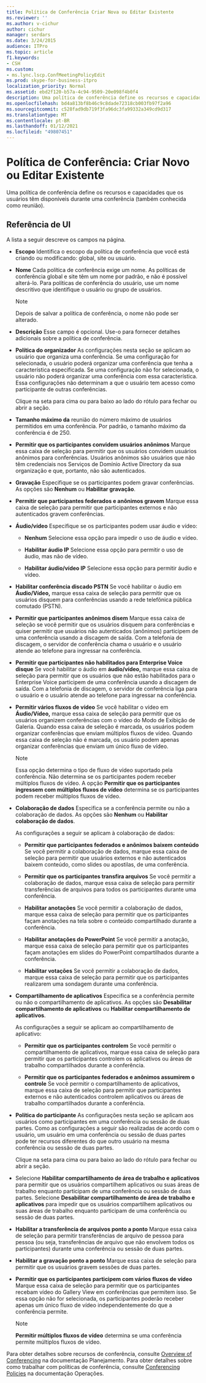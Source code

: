 ```yaml
---
title: Política de Conferência Criar Nova ou Editar Existente
ms.reviewer: ''
ms.author: v-cichur
author: cichur
manager: serdars
ms.date: 3/24/2015
audience: ITPro
ms.topic: article
f1.keywords:
- CSH
ms.custom:
- ms.lync.lscp.ConfMeetingPolicyEdit
ms.prod: skype-for-business-itpro
localization_priority: Normal
ms.assetid: ebd2f120-b57a-4c94-9509-20e098f4b0f4
description: Uma política de conferência define os recursos e capacidades que os usuários têm disponíveis durante uma conferência (também conhecida como reunião).
ms.openlocfilehash: bd4a813bf8b46c9c8dade72318cb003fb97f2a96
ms.sourcegitcommit: c528fad9db719f3fa96dc3fa99332a349cd9d317
ms.translationtype: MT
ms.contentlocale: pt-BR
ms.lasthandoff: 01/12/2021
ms.locfileid: "49807451"
---
```

# <a name="conferencing-policy-create-new-or-edit-existing"></a>Política de Conferência: Criar Novo ou Editar Existente

Uma política de conferência define os recursos e capacidades que os usuários têm disponíveis durante uma conferência (também conhecida como reunião).

## <a name="ui-reference"></a>Referência de UI

A lista a seguir descreve os campos na página.

- **Escopo** Identifica o escopo da política de conferência que você está criando ou modificando: global, site ou usuário.

- **Nome** Cada política de conferência exige um nome. As políticas de conferência global e site têm um nome por padrão, e não é possível alterá-lo. Para políticas de conferência do usuário, use um nome descritivo que identifique o usuário ou grupo de usuários.

    > [!NOTE]
    > Depois de salvar a política de conferência, o nome não pode ser alterado.

- **Descrição** Esse campo é opcional. Use-o para fornecer detalhes adicionais sobre a política de conferência.

- **Política do organizador** As configurações nesta seção se aplicam ao usuário que organiza uma conferência. Se uma configuração for selecionada, o usuário poderá organizar uma conferência que tenha a característica especificada. Se uma configuração não for selecionada, o usuário não poderá organizar uma conferência com essa característica. Essa configurações não determinam a que o usuário tem acesso como participante de outras conferências.

    Clique na seta para cima ou para baixo ao lado do rótulo para fechar ou abrir a seção.

- **Tamanho máximo da** reunião do número máximo de usuários permitidos em uma conferência. Por padrão, o tamanho máximo da conferência é de 250.

- **Permitir que os participantes convidem usuários anônimos** Marque essa caixa de seleção para permitir que os usuários convidem usuários anônimos para conferências. Usuários anônimos são usuários que não têm credenciais nos Serviços de Domínio Active Directory da sua organização e que, portanto, não são autenticados.

- **Gravação** Especifique se os participantes podem gravar conferências. As opções são **Nenhum** ou **Habilitar gravação**.

- **Permitir que participantes federados e anônimos gravem** Marque essa caixa de seleção para permitir que participantes externos e não autenticados gravem conferências.

- **Áudio/vídeo** Especifique se os participantes podem usar áudio e vídeo:

  - **Nenhum** Selecione essa opção para impedir o uso de áudio e vídeo.

  - **Habilitar áudio IP** Selecione essa opção para permitir o uso de áudio, mas não de vídeo.

  - **Habilitar áudio/vídeo IP** Selecione essa opção para permitir áudio e vídeo.

- **Habilitar conferência discado PSTN** Se você habilitar o áudio em **Áudio/Vídeo,** marque essa caixa de seleção para permitir que os usuários disquem para conferências usando a rede telefônica pública comutado (PSTN).

- **Permitir que participantes anônimos disem** Marque essa caixa de seleção se você permitir que os usuários disquem para conferências e quiser permitir que usuários não autenticados (anônimos) participem de uma conferência usando a discagem de saída. Com a telefonia de discagem, o servidor de conferência chama o usuário e o usuário atende ao telefone para ingressar na conferência.

- **Permitir que participantes não habilitados para Enterprise Voice disque** Se você habilitar o áudio em **áudio/vídeo,** marque essa caixa de seleção para permitir que os usuários que não estão habilitados para o Enterprise Voice participem de uma conferência usando a discagem de saída. Com a telefonia de discagem, o servidor de conferência liga para o usuário e o usuário atende ao telefone para ingressar na conferência.

- **Permitir vários fluxos de vídeo** Se você habilitar o vídeo em **Áudio/Vídeo,** marque essa caixa de seleção para permitir que os usuários organizem conferências com o vídeo do Modo de Exibição de Galeria. Quando essa caixa de seleção é marcada, os usuários podem organizar conferências que enviam múltiplos fluxos de vídeo. Quando essa caixa de seleção não é marcada, os usuário podem apenas organizar conferências que enviam um único fluxo de vídeo.

    > [!NOTE]
    > Essa opção determina o tipo de fluxo de vídeo suportado pela conferência. Não determina se os participantes podem receber múltiplos fluxos de vídeo. A opção **Permitir que os participantes ingressem com múltiplos fluxos de vídeo** determina se os participantes podem receber múltiplos fluxos de vídeo.

- **Colaboração de dados** Especifica se a conferência permite ou não a colaboração de dados. As opções são **Nenhum** ou **Habilitar colaboração de dados**.

    As configurações a seguir se aplicam à colaboração de dados:

  - **Permitir que participantes federados e anônimos baixem conteúdo** Se você permitir a colaboração de dados, marque essa caixa de seleção para permitir que usuários externos e não autenticados baixem conteúdo, como slides ou apostilas, de uma conferência.

  - **Permitir que os participantes transfira arquivos** Se você permitir a colaboração de dados, marque essa caixa de seleção para permitir transferências de arquivos para todos os participantes durante uma conferência.

  - **Habilitar anotações** Se você permitir a colaboração de dados, marque essa caixa de seleção para permitir que os participantes façam anotações na tela sobre o conteúdo compartilhado durante a conferência.

  - **Habilitar anotações do PowerPoint** Se você permitir a anotação, marque essa caixa de seleção para permitir que os participantes façam anotações em slides do PowerPoint compartilhados durante a conferência.

  - **Habilitar votações** Se você permitir a colaboração de dados, marque essa caixa de seleção para permitir que os participantes realizarem uma sondagem durante uma conferência.

- **Compartilhamento de aplicativos** Especifica se a conferência permite ou não o compartilhamento de aplicativos. As opções são **Desabilitar compartilhamento de aplicativos** ou **Habilitar compartilhamento de aplicativos**.

    As configurações a seguir se aplicam ao compartilhamento de aplicativo:

  - **Permitir que os participantes controlem** Se você permitir o compartilhamento de aplicativos, marque essa caixa de seleção para permitir que os participantes controlem os aplicativos ou áreas de trabalho compartilhados durante a conferência.

  - **Permitir que os participantes federados e anônimos assumirem o controle** Se você permitir o compartilhamento de aplicativos, marque essa caixa de seleção para permitir que participantes externos e não autenticados controlem aplicativos ou áreas de trabalho compartilhados durante a conferência.

- **Política do participante** As configurações nesta seção se aplicam aos usuários como participantes em uma conferência ou sessão de duas partes. Como as configurações a seguir são realizadas de acordo com o usuário, um usuário em uma conferência ou sessão de duas partes pode ter recursos diferentes do que outro usuário na mesma conferência ou sessão de duas partes.

    Clique na seta para cima ou para baixo ao lado do rótulo para fechar ou abrir a seção.

- Selecione **Habilitar compartilhamento de área de trabalho e aplicativos** para permitir que os usuários compartilhem aplicativos ou suas áreas de trabalho enquanto participam de uma conferência ou sessão de duas partes. Selecione **Desabilitar compartilhamento de área de trabalho e aplicativos** para impedir que os usuários compartilhem aplicativos ou suas áreas de trabalho enquanto participam de uma conferência ou sessão de duas partes.

- **Habilitar a transferência de arquivos ponto a ponto** Marque essa caixa de seleção para permitir transferências de arquivo de pessoa para pessoa (ou seja, transferências de arquivo que não envolvem todos os participantes) durante uma conferência ou sessão de duas partes.

- **Habilitar a gravação ponto a ponto** Marque essa caixa de seleção para permitir que os usuários gravem sessões de duas partes.

- **Permitir que os participantes participem com vários fluxos de vídeo** Marque essa caixa de seleção para permitir que os participantes recebam vídeo do Gallery View em conferências que permitem isso. Se essa opção não for selecionada, os participantes poderão receber apenas um único fluxo de vídeo independentemente do que a conferência permite.

    > [!NOTE]
    > **Permitir múltiplos fluxos de vídeo** determina se uma conferência permite múltiplos fluxos de vídeo.

Para obter detalhes sobre recursos de conferência, consulte [Overview of Conferencing](https://technet.microsoft.com/library/5bb90e69-3d4f-4d59-a1ee-2550de84439f.aspx) na documentação Planejamento. Para obter detalhes sobre como trabalhar com políticas de conferência, consulte [Conferencing Policies](https://technet.microsoft.com/library/8f92eb7c-ee66-4df6-a726-4bff93b122cb.aspx) na documentação Operações.


